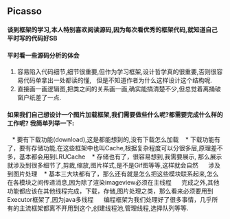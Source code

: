 ## Picasso
#### 谈到框架的学习,本人特别喜欢阅读源码,因为每次看优秀的框架代码,就知道自己平时写的代码好SB
#### 平时看一些源码分析的体会
1. 容易陷入代码细节,细节很重要,但作为学习框架,设计哲学真的很重要,否则很容易代码单拿出一处都读的懂,
   但是不知道作者为什么这样设计这个结构呢.
2. 直接画一画逻辑图,把类之间的关系画一画,确实能搞清楚不少,但总觉着离捅破窗户纸差了一点.

#### 如果我们自己想设计一个图片加载框架,我们需要做些什么呢?都需要完成什么样的工作呢? 我简单列举一下:
    * 要有下载功能(download),这是都能想到的,没有下载怎么加载
    * 下载功能有了，要有存储功能,在这些框架中也叫Cache,根据复杂程度可以分很多层,原理差不多，基本都会用到LRUCache
    * 存储也有了，很容易想到,我需要展示, 那么展示就涉及到很多细节了,剪裁,缩放,图片样式,是不是Gif图等等,这样就会自然
      涉及到图片处理
    * 基本三大块都有了，那么还有就是怎么把这些模块联系起来,怎么在各模块之间传递消息,因为除了渲染imageview必须在主线程
      完成之外,其他功能都应该在其他线程完成，下载，存储,图片处理之类，那么看来必须要用到Executor框架了,因为java多线程
      编程框架为我们处理好了很多事情，几乎所有的主流框架都离不开用到这个,创建线程池,管理线程,选择队列等等.
      

